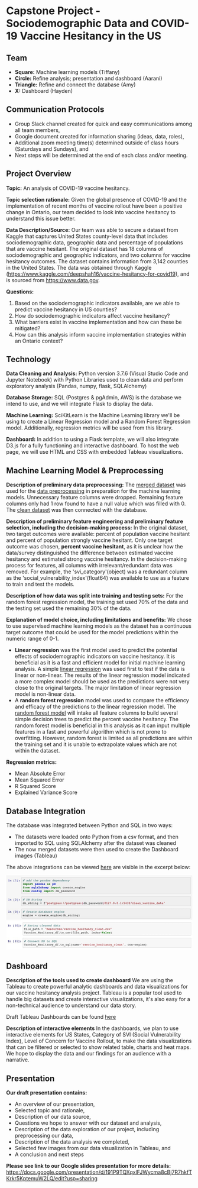 # Capstone Project - Sociodemographic Data and COVID-19 Vaccine Hesitancy in the US

## Team
* **Square:** Machine learning models (Tiffany)
* **Circle:** Refine analysis; presentation and dashboard (Aarani)
* **Triangle:** Refine and connect the database (Amy)
* **X:** Dashboard (Hayden)

## Communication Protocols
* Group Slack channel created for quick and easy communications among all team members,
* Google document created for information sharing (ideas, data, roles),
* Additional zoom meeting time(s) determined outside of class hours (Saturdays and Sundays), and
* Next steps will be determined at the end of each class and/or meeting.

## Project Overview
**Topic:** An analysis of COVID-19 vaccine hesitancy.

**Topic selection rationale:** Given the global presence of COVID-19 and the implementation of recent months of vaccine rollout have been a positive change in Ontario, our team decided to look into vaccine hesitancy to understand this issue better.

**Data Description/Source:** Our team was able to secure a dataset from Kaggle that captures United States county-level data that includes sociodemographic data, geographic data and percentage of populations that are vaccine hesitant. The original dataset has 18 columns of sociodemographic and geographic indicators, and two columns for vaccine hesitancy outcomes. The dataset contains information from 3,142 counties in the United States. The data was obtained through Kaggle (https://www.kaggle.com/deepshah16/vaccine-hesitancy-for-covid19), and is sourced from https://www.data.gov.

**Questions:**
1. Based on the sociodemographic indicators available, are we able to predict vaccine hesitancy in US counties?
2. How do sociodemographic indicators affect vaccine hesitancy?
3. What barriers exist in vaccine implementation and how can these be mitigated?
4. How can this analysis inform vaccine implementation strategies within an Ontario context?

## Technology
**Data Cleaning and Analysis:** Python version 3.7.6 (Visual Studio Code and Jupyter Notebook) with Python Libraries used to clean data and perform exploratory analysis (Pandas, numpy, flask, SQLAlchemy)

**Database Storage:** SQL (Postgres & pgAdmin, AWS) is the database we intend to use, and we will integrate Flask to display the data.

**Machine Learning:** SciKitLearn is the Machine Learning library we'll be using to create a Linear Regression model and a Random Forest Regression model. Additionally, regression metrics will be used from this library.

**Dashboard:** In addition to using a Flask template, we will also integrate D3.js for a fully functioning and interactive dashboard. To host the web page, we will use HTML and CSS with embedded Tableau visualizations.

## Machine Learning Model & Preprocessing 
**Description of preliminary data preprocessing:** The [merged dataset](Resources/merged_Vaccine_Hesitancy.csv) was used for the [data preprocessing](preprocessing_dataset.ipynb) in preparation for the machine learning models. Unnecessary feature columns were dropped. Remaining feature columns only had 1 row found to have a null value which was filled with 0. The [clean dataset](Resources/vaccine_hesitancy_clean.csv) was then connected with the database. 

**Description of preliminary feature engineering and preliminary feature selection, including the decision-making process:** In the original dataset, two target outcomes were available: percent of population vaccine hesitant and percent of population strongly vaccine hesitant. Only one target outcome was chosen, **percent vaccine hesitant**, as it is unclear how the data/survey distinguished the difference between estimated vaccine hesitancy and estimated strong vaccine hesitancy. In the decision-making process for features, all columns with irrelevant/redundant data was removed. For example, the 'svi_category'(object) was a redundant column as the 'social_vulnerability_index'(float64) was available to use as a feature to train and test the models. 

**Description of how data was split into training and testing sets:** For the random forest regression model, the training set used 70% of the data and the testing set used the remaining 30% of the data. 

**Explanation of model choice, including limitations and benefits:** We chose to use supervised machine learning models as the dataset has a continuous target outcome that could be used for the model predictions within the numeric range of 0-1. 
* **Linear regression** was the first model used to predict the potential effects of sociodemographic indicators on vaccine hesitancy. It is beneficial as it is a fast and efficient model for initial machine learning analysis. A simple [linear regression](linear_regression.ipynb) was used first to test if the data is linear or non-linear. The results of the linear regression model indicated a more complex model should be used as the predictions were not very close to the original targets. The major limitation of linear regression model is non-linear data. 
* A **random forest regression** model was used to compare the efficiency and efficacy of the predictions to the linear regression model. The [random forest model](random_forest_regression.ipynb) will intake all feature columns to build several simple decision trees to predict the percent vaccine hesitancy. The random forest model is beneficial in this analysis as it can input multiple features in a fast and powerful algorithm which is not prone to overfitting. However, random forest is limited as all predictions are within the training set and it is unable to extrapolate values which are not within the dataset.

**Regression metrics:** 
* Mean Absolute Error
* Mean Squared Error
* R Squared Score
* Explained Variance Score 

## Database Integration

The database was integrated between Python and SQL in two ways:

* The datasets were loaded onto Python from a csv format, and then imported to SQL using SQLAlchemy after the dataset was cleaned
* The now merged datasets were then used to create the Dashboard images (Tableau)

The above integrations can be viewed [here](preprocessing_dataset.ipynb) are visible in the excerpt below:

![Python_to_SQL](/Resources/Python_to_SQL.jpeg)
![SQL_to_Python](/Resources/SQL_to_Python.jpeg)

## Dashboard
**Description of the tools used to create dashboard**
We are using the Tableau to create powerful analytic dashboards and data visualizations for our vaccine hesitancy analysis project. Tableau is a popular tool used to handle big datasets and create interactive visualizations, it's also easy for a non-technical audience to understand our data story.

Draft Tableau Dashboards can be found [here](Vaccine_Hesitancy_Project.twbx)

**Description of interactive elements**
In the dashboards, we plan to use interactive elements for US States, Category of SVI (Social Vulnerability Index), Level of Concern for Vaccine Rollout, to make the data visualizations that can be filtered or selected to show related table, charts and heat maps. We hope to display the data and our findings for an audience with a narrative.

## Presentation
**Our draft presentation contains:**
* An overview of our presentation, 
* Selected topic and rationale,
* Description of our data source,
* Questions we hope to answer with our dataset and analysis,
* Description of the data exploration of our project, including preprocessing our data,
* Description of the data analysis we completed,
* Selected few images from our data visualization in Tableau, and
* A conclusion and next steps

**Please see link to our Google slides presentation for more details:** https://docs.google.com/presentation/d/191P9TQXqxlFJWycma8cBj7R7hkfTKrkr5KptemuW2LQ/edit?usp=sharing
